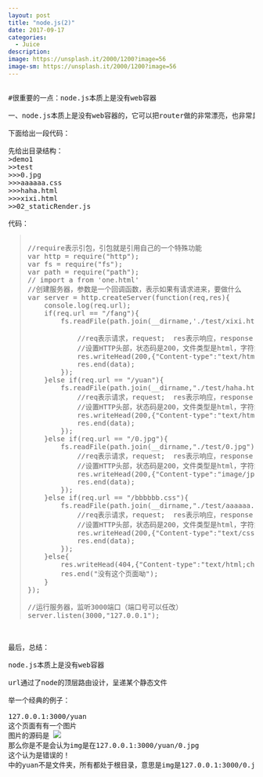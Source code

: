 ```yaml
---
layout: post
title: "node.js(2)"
date: 2017-09-17
categories:
  - Juice
description: 
image: https://unsplash.it/2000/1200?image=56
image-sm: https://unsplash.it/2000/1200?image=56
---
```


<pre>

#很重要的一点：node.js本质上是没有web容器

一、node.js本质上是没有web容器的，它可以把router做的非常漂亮，也非常具有隐蔽性和欺骗性

下面给出一段代码：

先给出目录结构：
>demo1  
>>test 
>>>0.jpg
>>>aaaaaa.css
>>>haha.html
>>>xixi.html
>>02_staticRender.js

代码：
<blockquote>
//require表示引包，引包就是引用自己的一个特殊功能
var http = require("http");
var fs = require("fs");
var path = require("path");
// import a from 'one.html'
//创建服务器，参数是一个回调函数，表示如果有请求进来，要做什么
var server = http.createServer(function(req,res){
    console.log(req.url);
    if(req.url == "/fang"){
        fs.readFile(path.join(__dirname,'./test/xixi.html'),(err,data)=>{

            //req表示请求，request;  res表示响应，response
            //设置HTTP头部，状态码是200，文件类型是html，字符集是utf8
            res.writeHead(200,{"Content-type":"text/html;charset=UTF-8"});
            res.end(data);
        });
    }else if(req.url == "/yuan"){
        fs.readFile(path.join(__dirname,"./test/haha.html"),function(err,data){
            //req表示请求，request;  res表示响应，response
            //设置HTTP头部，状态码是200，文件类型是html，字符集是utf8
            res.writeHead(200,{"Content-type":"text/html;charset=UTF-8"});
            res.end(data);
        });
    }else if(req.url == "/0.jpg"){
        fs.readFile(path.join(__dirname,"./test/0.jpg"),function(err,data){
            //req表示请求，request;  res表示响应，response
            //设置HTTP头部，状态码是200，文件类型是html，字符集是utf8
            res.writeHead(200,{"Content-type":"image/jpg"});
            res.end(data);
        });
    }else if(req.url == "/bbbbbb.css"){
        fs.readFile(path.join(__dirname,"./test/aaaaaa.css"),function(err,data){
            //req表示请求，request;  res表示响应，response
            //设置HTTP头部，状态码是200，文件类型是html，字符集是utf8
            res.writeHead(200,{"Content-type":"text/css"});
            res.end(data);
        });
    }else{
        res.writeHead(404,{"Content-type":"text/html;charset=UTF-8"});
        res.end("没有这个页面呦");
    }
});

//运行服务器，监听3000端口（端口号可以任改）
server.listen(3000,"127.0.0.1");
</blockquote>

最后，总结：

node.js本质上是没有web容器

url通过了node的顶层路由设计，呈递某个静态文件

举一个经典的例子：

127.0.0.1:3000/yuan
这个页面有有一个图片
图片的源码是 <img src="0,jpg">
那么你是不是会认为img是在127.0.0.1:3000/yuan/0.jpg
这个认为是错误的！
中的yuan不是文件夹，所有都处于根目录，意思是img是127.0.0.1:3000/0.jpg

</pre>
